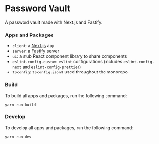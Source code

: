 # Password Vault

A password vault made with Next.js and Fastify.

### Apps and Packages

- `client`: a [Next.js](https://nextjs.org) app
- `server`: a [Fastify](https://www.fastify.io) server
- `ui`: a stub React component library to share components
- `eslint-config-custom`: `eslint` configurations (includes `eslint-config-next`
  and `eslint-config-prettier`)
- `tsconfig`: `tsconfig.json`s used throughout the monorepo

### Build

To build all apps and packages, run the following command:

```
yarn run build
```

### Develop

To develop all apps and packages, run the following command:

```
yarn run dev
```
